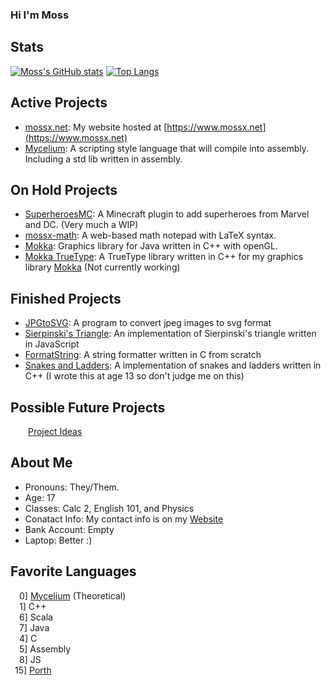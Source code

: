 ### Hi I'm Moss

## Stats
[![Moss's GitHub stats](https://github-readme-stats.vercel.app/api?username=mossx-dev&hide=contribs&exclude_repo=github-stats&theme=tokyonight&show_icons=true&line_height=24&include_all_commits=true)](https://github.com/anuraghazra/github-readme-stats)
[![Top Langs](https://github-readme-stats.vercel.app/api/top-langs/?username=mossx-dev&layout=compact&theme=tokyonight&langs_count=6)](https://github.com/anuraghazra/github-readme-stats)
<br>



## Active Projects
 - [mossx.net](https://github.com/mossx-dev/mossx.net): My website hosted at [https://www.mossx.net](https://www.mossx.net)
 - [Mycelium](https://github.com/mossx-dev/Mycelium): A scripting style language that will compile into assembly. Including a std lib written in assembly.

## On Hold Projects
 - [SuperheroesMC](https://github.com/mossx-dev/SuperheroesMC): A Minecraft plugin to add superheroes from Marvel and DC. (Very much a WIP)
 - [mossx-math](https://github.com/mossx-dev/mossx-math): A web-based math notepad with LaTeX syntax.
 - [Mokka](https://github.com/mossx-dev/Mokka): Graphics library for Java written in C++ with openGL.
 - [Mokka TrueType](https://github.com/mossx-dev/Mokka-TrueType): A TrueType library written in C++ for my graphics library [Mokka](https://github.com/mossx-dev/Mokka) (Not currently working) 

## Finished Projects
 - [JPGtoSVG](https://github.com/mossx-dev/JPGtoSVG): A program to convert jpeg images to svg format
 - [Sierpinski's Triangle](https://github.com/mossx-dev/Sierpinskis-triangle): An implementation of Sierpinski's triangle written in JavaScript
 - [FormatString](https://github.com/mossx-dev/FormatString): A string formatter written in C from scratch
 - [Snakes and Ladders](https://github.com/mossx-dev/Snakes): A implementation of snakes and ladders written in C++ (I wrote this at age 13 so don't judge me on this)

## Possible Future Projects
&emsp;&emsp;[Project Ideas](https://github.com/mossx-dev/Project-Ideas)

## About Me
 - Pronouns: They/Them. 
 - Age: 17  
 - Classes: Calc 2, English 101, and Physics
 - Conatact Info: My contact info is on my [Website](https://www.mossx.net/contact)
 - Bank Account: Empty
 - Laptop: Better :)


## Favorite Languages
&emsp;0]&nbsp;[Mycelium](https://github.com/mossx-dev/Mycelium) (Theoretical) <br>
&emsp;1]&nbsp;C++ <br>
&emsp;6]&nbsp;Scala <br>
&emsp;7]&nbsp;Java <br>
&emsp;4]&nbsp;C <br>
&emsp;5]&nbsp;Assembly <br>
&emsp;8]&nbsp;JS <br>
&ensp;15]&nbsp;[Porth](https://github.com/tsoding/porth) <br>
<!--
**mossx-dev/mossx-dev** is a ✨ _special_ ✨ repository because its `README.md` (this file) appears on your GitHub profile.

Here are some ideas to get you started:

- 🔭 I’m currently working on ...
- 🌱 I’m currently learning ...
- 👯 I’m looking to collaborate on ...
- 🤔 I’m looking for help with ...
- 💬 Ask me about ...
- 📫 How to reach me: ...
- 😄 Pronouns: ...
- ⚡ Fun fact: ...
-->

